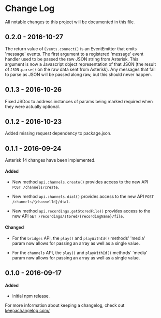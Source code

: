# Change Log

All notable changes to this project will be documented in this file.

## 0.2.0 - 2016-10-27

The return value of `Events.connect()` is an EventEmitter that emits 
'message' events. The first argument to a registered 'message'
event handler used to be passed the raw JSON string from Asterisk.
This argument is now a Javascript object representation of that JSON
(the result of `JSON.parse()` on the raw data sent from Asterisk).
Any messages that fail to parse as JSON will be passed along raw, but
this should never happen.

## 0.1.3 - 2016-10-26

Fixed JSDoc to address instances of params being marked required when
they were actually optional.

## 0.1.2 - 2016-10-23

Added missing request dependency to package.json.

## 0.1.1 - 2016-09-24

Asterisk 14 changes have been implemented.

#### Added

- New method `api.channels.create()` provides access to the new API
`POST /channels/create`.

- New method `api.channels.dial()` provides access to the new API
`POST /channels/{channelId}/dial`.

- New method `api.recordings.getStoredFile()` provides access to the new API
`GET /recordings/stored/{recordingName}/file`.

#### Changed

- For the `bridges` API, the `play()` and `playWithId()` methods' 'media' param
now allows for passing an array as well as a single value.

- For the `channels` API, the `play()` and `playWithId()` methods' 'media'
param now allows for passing an array as well as a single value.

## 0.1.0 - 2016-09-17

#### Added

- Initial npm release.


For more information about keeping a changelog, check out
[keepachangelog.com/](http://keepachangelog.com/)
